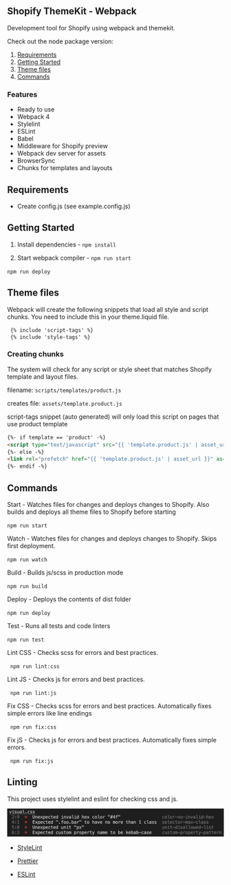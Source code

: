 ## Shopify ThemeKit - Webpack



Development tool for Shopify using webpack and themekit.

Check out the node package version: 

1. [Requirements](#requirements)
2. [Getting Started](#getting-started)
3. [Theme files](#theme-files)
4. [Commands](#commands)

### Features
* Ready to use
* Webpack 4
* Stylelint
* ESLint
* Babel
* Middleware for Shopify preview
* Webpack dev server for assets
* BrowserSync
* Chunks for templates and layouts

## Requirements

* Create config.js (see example.config.js)

## Getting Started

1. Install dependencies - `npm install`

2. Start webpack compiler - `npm run start`

`npm run deploy`

## Theme files

Webpack will create the following snippets that load all style and script chunks. You need to include this in your theme.liquid file.

```
 {% include 'script-tags' %}
 {% include 'style-tags' %}
```

### Creating chunks

The system will check for any script or style sheet that matches Shopify template and layout files.

filename: `scripts/templates/product.js`

creates file: `assets/template.product.js`

script-tags snippet (auto generated) will only load this script on pages that use product template

```html
{%- if template == 'product' -%}
<script type="text/javascript" src="{{ 'template.product.js' | asset_url }}" defer="defer"></script>
{%- else -%}
<link rel="prefetch" href="{{ 'template.product.js' | asset_url }}" as="script">
{%- endif -%}
```

## Commands

Start - Watches files for changes and deploys changes to Shopify. Also builds and deploys all theme files to Shopify before starting

`npm run start`

Watch - Watches files for changes and deploys changes to Shopify. Skips first deployment.

`npm run watch`

Build - Builds js/scss in production mode

`npm run build`

Deploy - Deploys the contents of dist folder

`npm run deploy`

Test - Runs all tests and code linters

`npm run test`

Lint CSS - Checks scss for errors and best practices.

`` npm run lint:css``

Lint JS - Checks js for errors and best practices.

`` npm run lint:js``

Fix CSS - Checks scss for errors and best practices. Automatically fixes simple errors like line endings

`` npm run fix:css``

Fix jS - Checks js for errors and best practices. Automatically fixes simple errors.

`` npm run fix:js``


## Linting

This project uses stylelint and eslint for checking css and js.


![linter](https://github.com/stylelint/stylelint/raw/master/example.png?raw=true)

- [StyleLint](https://stylelint.io/)

- [Prettier](https://github.com/prettier/stylelint-prettier)

- [ESLint](https://eslint.org/)



